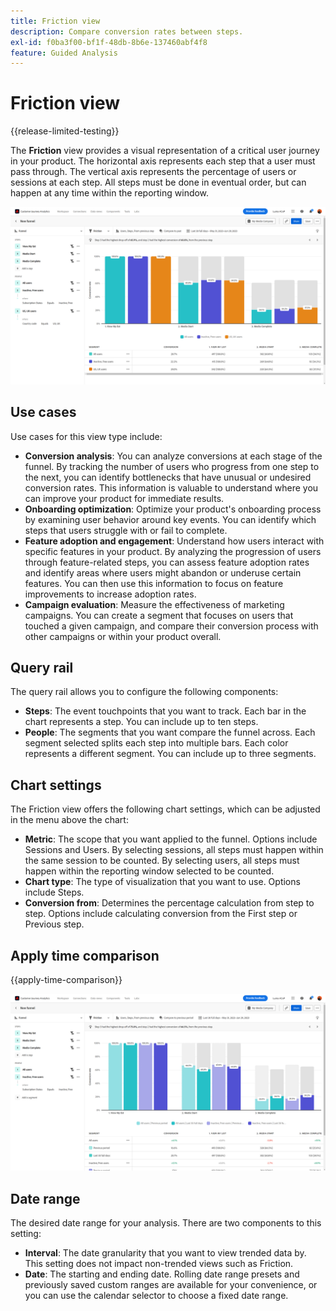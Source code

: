 ```yaml
---
title: Friction view
description: Compare conversion rates between steps.
exl-id: f0ba3f00-bf1f-48db-8b6e-137460abf4f8
feature: Guided Analysis
---
```

# Friction view

{{release-limited-testing}}

The **Friction** view provides a visual representation of a critical user journey in your product. The horizontal axis represents each step that a user must pass through. The vertical axis represents the percentage of users or sessions at each step. All steps must be done in eventual order, but can happen at any time within the reporting window.

![Friction](../assets/friction.png)

## Use cases

Use cases for this view type include:

* **Conversion analysis**: You can analyze conversions at each stage of the funnel. By tracking the number of users who progress from one step to the next, you can identify bottlenecks that have unusual or undesired conversion rates. This information is valuable to understand where you can improve your product for immediate results.
* **Onboarding optimization**: Optimize your product's onboarding process by examining user behavior around key events. You can identify which steps that users struggle with or fail to complete.
* **Feature adoption and engagement**: Understand how users interact with specific features in your product. By analyzing the progression of users through feature-related steps, you can assess feature adoption rates and identify areas where users might abandon or underuse certain features. You can then use this information to focus on feature improvements to increase adoption rates.
* **Campaign evaluation**: Measure the effectiveness of marketing campaigns. You can create a segment that focuses on users that touched a given campaign, and compare their conversion process with other campaigns or within your product overall.

## Query rail

The query rail allows you to configure the following components:

* **Steps**: The event touchpoints that you want to track. Each bar in the chart represents a step. You can include up to ten steps.
* **People**: The segments that you want compare the funnel across. Each segment selected splits each step into multiple bars. Each color represents a different segment. You can include up to three segments.

## Chart settings

The Friction view offers the following chart settings, which can be adjusted in the menu above the chart:

* **Metric**: The scope that you want applied to the funnel. Options include Sessions and Users. By selecting sessions, all steps must happen within the same session to be counted. By selecting users, all steps must happen within the reporting window selected to be counted.
* **Chart type**: The type of visualization that you want to use. Options include Steps.
* **Conversion from**: Determines the percentage calculation from step to step. Options include calculating conversion from the First step or Previous step.

## Apply time comparison

{{apply-time-comparison}}

![Friction time compare](../assets/friction-compare.png)

## Date range

The desired date range for your analysis. There are two components to this setting:

* **Interval**: The date granularity that you want to view trended data by. This setting does not impact non-trended views such as Friction. 
* **Date**: The starting and ending date. Rolling date range presets and previously saved custom ranges are available for your convenience, or you can use the calendar selector to choose a fixed date range.
